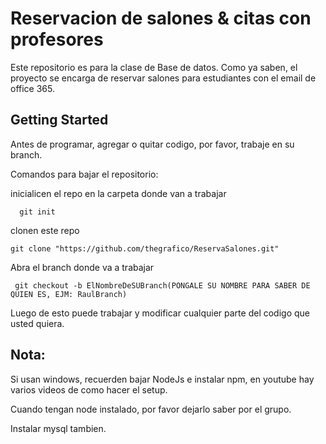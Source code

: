 # Reservacion de salones & citas con profesores

Este repositorio es para la clase de Base de datos. Como ya saben, el proyecto se encarga de reservar salones para estudiantes con el email de office 365.

## Getting Started

Antes de programar, agregar o quitar codigo, por favor, trabaje en su branch.

Comandos para bajar el repositorio:

inicialicen el repo en la carpeta donde van a trabajar

```
  git init
```

clonen este repo

```
git clone "https://github.com/thegrafico/ReservaSalones.git"
```

Abra el branch donde va a trabajar

```
 git checkout -b ElNombreDeSUBranch(PONGALE SU NOMBRE PARA SABER DE QUIEN ES, EJM: RaulBranch)
```

Luego de esto puede trabajar y modificar cualquier parte del codigo que usted quiera.


## Nota:
Si usan windows, recuerden bajar NodeJs e instalar npm, en youtube hay varios videos de como hacer el setup.

Cuando tengan node instalado, por favor dejarlo saber por el grupo.

Instalar mysql tambien.
